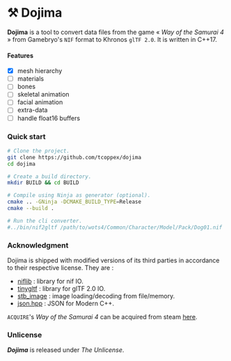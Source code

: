# ⚒ Dojima

**Dojima** is a tool to convert data files from the game « _Way of the Samurai 4_ » from Gamebryo's `NIF` format to Khronos `glTF 2.0`.
It is written in C++17.

#### Features

- [x] mesh hierarchy
- [ ] materials
- [ ] bones
- [ ] skeletal animation
- [ ] facial animation
- [ ] extra-data
- [ ] handle float16 buffers

### Quick start

```bash
# Clone the project.
git clone https://github.com/tcoppex/dojima
cd dojima

# Create a build directory.
mkdir BUILD && cd BUILD

# Compile using Ninja as generator (optional).
cmake .. -GNinja -DCMAKE_BUILD_TYPE=Release
cmake --build .

# Run the cli converter.
#../bin/nif2gltf /path/to/wots4/Common/Character/Model/Pack/Dog01.nif
```

### Acknowledgment

Dojima is shipped with modified versions of its third parties in accordance to their
respective license. They are :

* [niflib](https://github.com/niftools/niflib) : library for nif IO. 
* [tinygltf](https://github.com/syoyo/tinygltf) : library for glTF 2.0 IO.
* [stb_image](https://github.com/nothings/stb) : image loading/decoding from file/memory.
* [json.hpp](https://github.com/nlohmann/json) : JSON for Modern C++.

`ACQUIRE`'s _Way of the Samurai 4_ can be acquired from steam [here](https://store.steampowered.com/app/312780/Way_of_the_Samurai_4/).

### Unlicense

_**Dojima**_ is released under *The Unlicense*.

<!-- 
## Notes

Using `niflib` as nif reader is probably overkill but might be changed later on.

## (Work in Progress)

Nif data block used by WotS4 (not completed) :
      + NiNode, 
      + NiSwitchNode,
      
      + NiIntegerExtraData, 
      + NiStringExtraData, 
      + NiFloatExtraData, 
      + NiColorExtraData, 
      
      + NiMaterialProperty, 
      + NiTexturingProperty, 
      + NiVertexColorProperty, 
      + NiShadeProperty, 
      + NiSpecularProperty, 
      + NiAlphaProperty, 
      + NiZBufferProperty, 
      
      + NiMesh, 
      
      + NiTransformController, 
      + NiSkinningLODController, *
      + NiSkinningMeshModifier,
      
      + NiSourceTexture, 
      + NiPixelData,

      + NiDataStream018, 
      + NiDataStream118, 
      + NiDataStream33, 
      
      + NiSequenceData, 
      + NiTransformEvaluator, 
      + NiTransformData, 
      + NiBSplineCompTransformEvaluator, 
      + NiBSplineData, 
      + NiBSplineBasisData, 
      + NiTextKeyExtraData, 


### Notes on WotS4 data layout

In Resources/Character, `Part` defined single nif mesh object whereas `Pack` defined
the whole model (minus animation data).

WOTS4 has 3 kind of datastream :
    * INDEX
    * ATTRIBUTES (Texcoord, Position, Normal, Binormal, Tangent, BlendIndice, BlendWeight)
    * BONE_PALETTE

#### Models Packs.

first block is a IntegerExtraData (supposedly an id).

Then on the root, each parts are described by 4 root block :
  
  1- a `StringExtraData` to the mesh part.

  2- An upper `Node` for internal structure.
   * Internally they have the following rendering properties:
    - StringExtraData (creation info)
    - ZBufferProperty
    - ShadeProperty (smooth or not)
    - VertexColorProperty
    - MaterialProperty
   
   * Then a node with internally two elements :
    - first contain the rig hierarchy (supposedly, to detail)
      + First node is a transformController (to move)
      + Second is the root node of the rig.
    - second is a SwitchNode for LOD (higher level lower quality).
  
  3- a `StringExtraData` to the part's texture name / path.

  4- a `PixelData` describing (containing ?) the part's texture data.

 -->